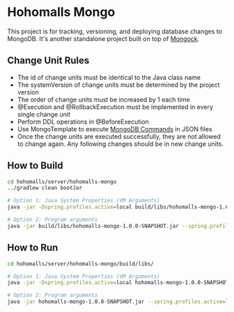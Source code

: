 # Hohomalls Mongo

This project is for tracking, versioning, and deploying database changes to MongoDB. It's another standalone project
built on top of [Mongock](https://mongock.io/).

## Change Unit Rules

- The id of change units must be identical to the Java class name
- The systemVersion of change units must be determined by the project version
- The order of change units must be increased by 1 each time
- @Execution and @RollbackExecution must be implemented in every single change unit
- Perform DDL operations in @BeforeExecution
- Use MongoTemplate to execute [MongoDB Commands](https://docs.mongodb.com/v4.4/reference/command/) in JSON files
- Once the change units are executed successfully, they are not allowed to change again. Any following changes should be
  in new change units.

## How to Build

````bash
cd hohomalls/server/hohomalls-mongo
../gradlew clean bootJar

# Option 1: Java System Properties (VM Arguments)
java -jar -Dspring.profiles.active=local build/libs/hohomalls-mongo-1.0.0-SNAPSHOT.jar

# Option 2: Program arguments
java -jar build/libs/hohomalls-mongo-1.0.0-SNAPSHOT.jar --spring.profiles.active=local 
````

## How to Run

````bash
cd hohomalls/server/hohomalls-mongo/build/libs/

# Option 1: Java System Properties (VM Arguments)
java -jar -Dspring.profiles.active=local hohomalls-mongo-1.0.0-SNAPSHOT.jar

# Option 2: Program arguments
java -jar hohomalls-mongo-1.0.0-SNAPSHOT.jar --spring.profiles.active=local 
````
